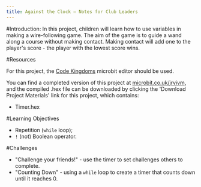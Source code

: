 ```yaml
---
title: Against the Clock — Notes for Club Leaders
---
```


#Introduction:
In this project, children will learn how to use variables in making a wire-following game. The aim of the game is to guide a wand along a course without making contact. Making contact will add one to the player's score - the player with the lowest score wins.

#Resources

For this project, the [Code Kingdoms](http://jumpto.cc/mb-new) microbit editor should be used.

You can find a completed version of this project at [microbit.co.uk/jrvivm](https://www.microbit.co.uk/lshyvy), and the compiled .hex file can be downloaded by clicking the 'Download Project Materials' link for this project, which contains:

+ Timer.hex

#Learning Objectives
+ Repetition (`while` loop);
+ `!` (not) Boolean operator.

#Challenges
+ "Challenge your friends!" - use the timer to set challenges others to complete.
+ "Counting Down" - using a `while` loop to create a timer that counts down until it reaches 0.
